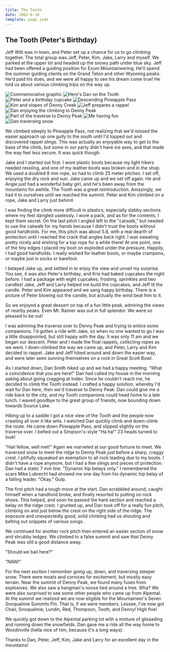 ```yaml
---
title: The Tooth
date: 2002-6-10
template: page.jade
---
```


The Tooth (Peter's Birthday)
--------

Jeff Witt was in town, and Peter set up a chance for us to go climbing
together. The total group was Jeff, Peter, Kim, Jake, Larry and myself. We
parked at the upper lot and headed up the snowy path under blue sky.  Jeff had
been offered a guiding position for Exum Mountaineering. He'll spend the summer
guiding clients on the Grand Teton and other Wyoming peaks. He'd paid his dues,
and we were all happy to see his dream come true! He told us about various
climbing trips on the way up.


![Commemorative graphic](images/meplasclimb.jpg)
![Here's Dan on the Tooth](images/datoof.jpg)
![Peter and a birthday cupcake](images/petercake.jpg)
![Descending Pineapple Pass](images/pinpass.jpg)
![Kim and slopes of Denny Creek](images/kimrap.jpg)
![Jeff prepares a rappel](images/jeffrap.jpg)
![Dan enjoying the climbing to Denny Peak](images/dantrav.jpg)
![Part of the traverse to Denny Peak](images/datrav.jpg)
![Me having fun](images/mefollow.jpg)
![Dan traversing snow](images/snowtrav.jpg)


We climbed steeply to Pineapple Pass, not realizing that we'd missed
the easier approach up one gully to the south until I'd topped out and
discovered rappel slings. This was actually an enjoyable way to get to
the base of the climb, but some in our party didn't have ice axes, and
that made the way feel less secure. It was quick though.


Jake and I started out first. I wore plastic boots because my light
hikers needed resoling, and one of my leather boots was broken and in
the shop. We used a doubled 8 mm rope, so had to climb 25 meter
pitches. I set off, enjoying the dry rock and sun.  Jake came up and
we set off again. He and Angie just had a wonderful baby girl, and
he's been away from the mountains for awhile. The Tooth was a great
reintroduction. Amazingly, we had it to ourselves until we reached the
summit. Peter and Kim climbed on a rope, Jake and Larry just behind.


I was finding the climb more difficult in plastics, especially slabby
sections where my feet dangled uselessly. I wore a pack, and as for
the contents, I kept them secret. On the last pitch I angled left to
the "catwalk," but needed to use the catwalk for my hands because I
didn't trust the boots without good handholds. For me, this pitch was
about 5.8, with a real dearth of protection until I reached the crack
that angles back right. I was sweating pretty nicely and wishing for a
top rope for a while there! At one point, one of the tiny edges I
placed my boot on exploded under the pressure. Happily, I had good
handholds.  I really wished for leather boots, or maybe crampons, or
maybe just in socks or barefoot.


I belayed Jake up, and settled in to enjoy the view and unveil my
surprise. You see, it was also Peter's birthday, and Kris had baked
cupcakes the night before. I had a package with eight cupcakes,
frosting, sprinkles and two candles! Jake, Jeff and Larry helped me
build the cupcakes, and Jeff lit the candle. Peter and Kim appeared
and we sang happy birthday. There is a picture of Peter blowing out
the candle, but actually the wind beat him to it.


So we enjoyed a great dessert on top of a fun little peak, admiring
the views of nearby peaks. Even Mt. Rainier was out in full
splendor. We were so pleased to be out!


I was admiring the traverse over to 
Denny Peak and trying to entice
some companions.  I'd gotten a ride with Jake, so when no one wanted
to go I was a little disappointed, but still happy with the day. It
was only 11 am and we began our descent. Peter and I made the final
rappels, collecting ropes as we went. I down-climbed the way we came
up, and Peter, Larry and Kim decided to rappel. Jake and Jeff hiked
around and down the easier way, and were later seen sunning themselves
on a rock in Great Scott Bowl.


As I started down, 
Dan Smith hiked up and we had a happy
meeting. "What a coincidence that you are here!" Dan had called my
house in the morning asking about going cragging at Index. Since he
couldn't reach me, he decided to climb the Tooth instead. I crafted a
happy solution, whereby I'd wait for Dan here, then we'd traverse to
Denny Peak. Dan could give me a ride back to the city, and my Tooth
companions could head home to a late lunch. I waved goodbye to the
great group of friends, now bounding down towards Source Lake.


Hiking up to a saddle I got a nice view of the Tooth and the people
now crawling all over it like ants. I watched Dan quickly climb and
down-climb the route. He came down Pineapple Pass, and slipped slightly
on the traverse over. I belted out a Simpson's-style "Ha ha!" 23 heads
turned to look!


"Hail fellow, well met!" Again we marveled at our good fortune to
meet. We traversed snow to meet the ridge to Denny Peak just before a
sharp, craggy crest. I pitifully squeaked an exemption to all rock
leading due to my boots. I didn't have a rope anymore, but I had a few
slings and pieces of protection. Dan had a static 7 mm line.  "Dynamic
hip belays only." I remembered the scars Mike Lubrecht had showed me
one day from his dynamic hip belay of a falling leader. "Okay." Gulp.


The first pitch had a tough move at the start. Dan scrabbled around,
caught himself when a handhold broke, and finally resorted to putting
on rock shoes. This helped, and soon he passed the hard section and
reached a belay on the ridge crest. I grunted up, and Dan took off for
a really fun pitch, climbing on and just below the crest on the right
side of the ridge. The exposure and unexpectedly good, solid climbing
had us shouting and belting out snippets of various songs.


We continued for another rock pitch then entered an easier section of
snow and shrubby ledges. We climbed to a false summit and saw that
Denny Peak was still a good distance away. 

"Should we bail here?"

"NAW!" 

For the next section I remember going up, down, and traversing
steeper snow. There were moats and cornices for excitement, but mostly
easy terrain. Near the summit of Denny Peak, we found many fuses from
explosives.  We also saw a hangman's noose tied around a tree. Wha? We
were also surprised to see some other people who came up from
Alpental. At the summit we realized we are now eligible for the
Mountaineer's Seven Snoqualmie Summits Pin. That is, if we were
members. Lessee, I've now got Chair, Snoqualmie, Lundin, Red,
Thompson, Tooth, and Denny! High five!


We quickly got down to the Alpental parking lot with a mixture of
glissading and running down the snowfields. Dan gave me a ride all the
way home to Woodinville (hella nice of him, because it's a long ways).


Thanks to Dan, Peter, Jeff, Kim, Jake and Larry for an excellent day
in the mountains!


